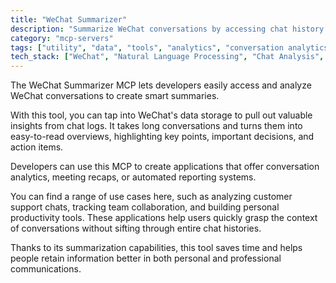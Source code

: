 ```yaml
---
title: "WeChat Summarizer"
description: "Summarize WeChat conversations by accessing chat history. Generate concise overviews of discussions and key points."
category: "mcp-servers"
tags: ["utility", "data", "tools", "analytics", "conversation analytics", "meeting recaps", "automated reporting"]
tech_stack: ["WeChat", "Natural Language Processing", "Chat Analysis", "Data Extraction", "data storage", "insight generation"]
---
```


The WeChat Summarizer MCP lets developers easily access and analyze WeChat conversations to create smart summaries.

With this tool, you can tap into WeChat's data storage to pull out valuable insights from chat logs. It takes long conversations and turns them into easy-to-read overviews, highlighting key points, important decisions, and action items.

Developers can use this MCP to create applications that offer conversation analytics, meeting recaps, or automated reporting systems. 

You can find a range of use cases here, such as analyzing customer support chats, tracking team collaboration, and building personal productivity tools. These applications help users quickly grasp the context of conversations without sifting through entire chat histories.

Thanks to its summarization capabilities, this tool saves time and helps people retain information better in both personal and professional communications.